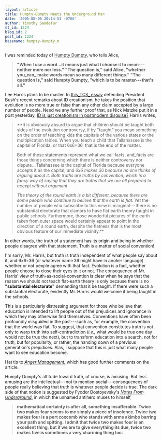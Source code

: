 ```yaml
---
layout: article
title: Humpty-Dumpty Meets the Underground Man
date: '2005-08-05 20:14:53 -0700'
author: Timothy Sandefur
mt_id: 1224
blog_id: 2
post_id: 1224
basename: humpty-dumpty_m
---
```

I was reminded today of [Humpty Dumpty,](http://www.cs.indiana.edu/metastuff/looking/ch6.html.gz ) who tells Alice,

> **"When I use a word...it means just what _I_ choose it to mean---neither more nor less."
> "The question is," said Alice, "whether you_can_ make words mean so many different things."
> "The question is," said Humpty Dumpty, "which is to be master---that's all."**

Lee Harris plans to be master. In [this_TCS_ essay](http://www.techcentralstation.com/080505E.html) defending President Bush's recent remarks about ID creationism, he takes the position that evolution is no more true or false than any other claim accepted by a large number of people. Need we any further proof that, as Nick Matzke put it in a post yesterday, [ID is just creationism in postmodern disguise?](/archives/2005/08/id-postmodern-c.html) Harris writes,

> **It is obviously absurd to argue that children should be taught both sides of the evolution controversy,  if by "taught" you mean something on the order of teaching kids the capitals of the various states or the multiplication tables. When you teach a child that Tallahassee is the capital of Florida, or that 6x6=36, that is the end of the matter. 
> 
> Both of these statements represent what we call facts, and_facts are those things concerning which there is neither controversy nor dispute._ Tallahassee is the capital of Florida because everyone accepts it as the capital; and _6x6 makes 36 because no one thinks of arguing about it. Both truths are truths by convention, which is a fancy way of saying that they are truths that we are all prepared to accept without argument._
> 
> _The theory of the round earth is a bit different, because there are some people who continue to believe that the earth is flat._ Yet the number of people who subscribe to this view is marginal---there is no substantial electorate that clamors to have flat earth theory taught in public schools. Furthermore,  those wonderful pictures of the earth taken from outer space would certainly appear to point in the direction of a round earth, despite the flatness that is the most obvious feature of our immediate vicinity.**

In other words, the truth of a statement has its origin and being in whether people disagree with that statement. Truth is a matter of social convention!

I'm sorry, Mr. Harris, but truth is truth independent of what people say about it, and 6x6=36 (or whatever name 36 might have in anoher language) whether or not people agree with that fact. Evolution is a fact, whether people choose to close their eyes to it or not. The consequence of Mr. Harris' view of truth-as-social-convention is clear when he says that the reason we should not teach flat-earth theory is only because there is no **"substantial electorate"** demanding that it be taught. If there were such a substantial electorate, evidently Mr. Harris would welcome it being taught in the schools.

This is a particularly distressing argument for those who believe that education is intended to lift people out of the prejudices and ignorance in which they may otherwise find themselves. Conventions have often been profoundly misguided in the past---such as, for example, the convention that the world was flat. To suggest, that convention constitutes truth is not only to warp truth into self-contradiction (_i.e.,_ what would be true one day would not be true the next), but to transform education into a search, not for truth, but for popularity, or rather, the handing down of a previous generation's prejudices. Alas, I suppose that this is just what many people want to see education become.

Hat tip to [_Anger Management,_](http://angermanagement.mu.nu/archives/109506.html) which has good further comments on the article. 

Humpty Dumpty's attitude toward truth, of course, is amusing. But less amusing are the intellectual---not to mention social---consequences of people really believing that truth is whatever people decide is true. The dark side of that notion is suggested by Fyodor Dostoyevsky's [_Notes From Underground,_](http://www.gutenberg.org/dirs/etext96/notun11.txt) in which the unnamed antihero muses to himself,

> **mathematical certainty is after all, something insufferable. Twice two makes four seems to me simply a piece of insolence. Twice two makes four is a pert coxcomb who stands with arms akimbo barring your path and spitting. I admit that twice two makes four is an excellent thing, but if we are to give everything its due, twice two makes five is sometimes a very charming thing too.**
